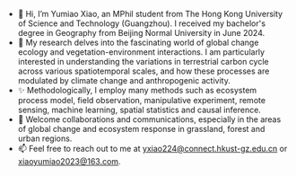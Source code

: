 - 👋 Hi, I’m Yumiao Xiao, an MPhil student from The Hong Kong University of Science and Technology (Guangzhou). I received my bachelor's degree in Geography from Beijing Normal University in June 2024.
- 👀 My research delves into the fascinating world of global change ecology and vegetation-environment interactions. I am particularly interested in understanding the variations in terrestrial carbon cycle across various spatiotemporal scales, and how these processes are modulated by climate change and anthropogenic activity.
- ✨ Methodologically, I employ many methods such as ecosystem process model, field observation, manipulative experiment, remote sensing, machine learning, spatial statistics and causal inference.
- 🌱 Welcome collaborations and communications, especially in the areas of global change and ecosystem response in grassland, forest and urban regions.
- 📫 Feel free to reach out to me at yxiao224@connect.hkust-gz.edu.cn or xiaoyumiao2023@163.com.

<!---
yumiao-xiao/yumiao-xiao is a ✨ special ✨ repository because its `README.md` (this file) appears on your GitHub profile.
You can click the Preview link to take a look at your changes.
--->
